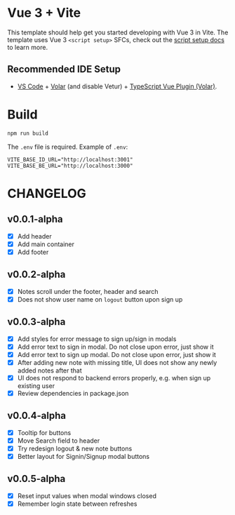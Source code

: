 # Vue 3 + Vite

This template should help get you started developing with Vue 3 in Vite. The template uses Vue 3 `<script setup>` SFCs, check out the [script setup docs](https://v3.vuejs.org/api/sfc-script-setup.html#sfc-script-setup) to learn more.

## Recommended IDE Setup

-   [VS Code](https://code.visualstudio.com/) + [Volar](https://marketplace.visualstudio.com/items?itemName=Vue.volar) (and disable Vetur) + [TypeScript Vue Plugin (Volar)](https://marketplace.visualstudio.com/items?itemName=Vue.vscode-typescript-vue-plugin).

# Build

```sh
npm run build
```

The `.env` file is required. Example of `.env`:

```
VITE_BASE_ID_URL="http://localhost:3001"
VITE_BASE_BE_URL="http://localhost:3000"
```

# CHANGELOG

## v0.0.1-alpha

-   [x] Add header
-   [x] Add main container
-   [x] Add footer

## v0.0.2-alpha

-   [x] Notes scroll under the footer, header and search
-   [x] Does not show user name on `logout` button upon sign up

## v0.0.3-alpha

-   [x] Add styles for error message to sign up/sign in modals
-   [x] Add error text to sign in modal. Do not close upon error, just show it
-   [x] Add error text to sign up modal. Do not close upon error, just show it
-   [x] After adding new note with missing title, UI does not show any newly added notes after that
-   [x] UI does not respond to backend errors properly, e.g. when sign up existing user
-   [x] Review dependencies in package.json

## v0.0.4-alpha

-   [x] Tooltip for buttons
-   [x] Move Search field to header
-   [x] Try redesign logout & new note buttons
-   [x] Better layout for Signin/Signup modal buttons

## v0.0.5-alpha

-   [x] Reset input values when modal windows closed
-   [x] Remember login state between refreshes
